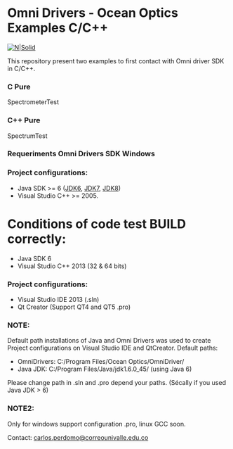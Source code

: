 # Omni Drivers - Ocean Optics Examples C/C++

[![N|Solid](https://gonewsoft.com/wp-content/uploads/Microsoft_Visual_C_Plus_Plus_Redistributable_Package_Logo.png)](https://www.visualstudio.com/es/vs/cplusplus/)

This repository present two examples to first contact with Omni driver SDK in C/C++.
### C Pure
SpectrometerTest
### C++ Pure
SpectrumTest
### Requeriments Omni Drivers SDK Windows

### Project configurations:
* Java SDK >= 6 ([JDK6], [JDK7], [JDK8])
* Visual Studio C++ >= 2005.
# Conditions of code test BUILD correctly:
* Java SDK 6
* Visual Studio C++ 2013 (32 & 64 bits)
### Project configurations:
* Visual Studio IDE 2013 (.sln)
* Qt Creator (Support QT4 and QT5 .pro)


### NOTE:
Default path installations of Java and Omni Drivers was used to create Project configurations on Visual Studio IDE and QtCreator.
Default paths: 
* OmniDrivers: C:/Program Files/Ocean Optics/OmniDriver/
* Java JDK:  C:/Program Files/Java/jdk1.6.0_45/  (using Java 6)

Please change path in .sln and .pro depend your paths. (Sécally if you used Java JDK > 6)

### NOTE2:
Only for windows support configuration .pro, linux  GCC soon.

   [JDK6]: <http://www.oracle.com/technetwork/java/javase/downloads/java-archive-downloads-javase6-419409.html>
   [JDK7]: <http://www.oracle.com/technetwork/java/javaee/downloads/java-ee-sdk-6u3-jdk-7u1-downloads-523391.html>
   [JDK8]: <http://www.oracle.com/technetwork/java/javase/downloads/jdk8-downloads-2133151.html>

Contact: carlos.perdomo@correounivalle.edu.co